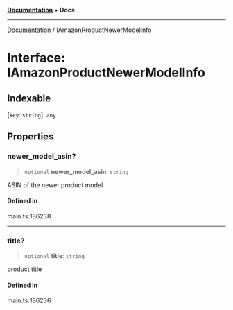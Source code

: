 [**Documentation**](../README.md) • **Docs**

***

[Documentation](../globals.md) / IAmazonProductNewerModelInfo

# Interface: IAmazonProductNewerModelInfo

## Indexable

 \[`key`: `string`\]: `any`

## Properties

### newer\_model\_asin?

> `optional` **newer\_model\_asin**: `string`

ASIN of the newer product model

#### Defined in

main.ts:186238

***

### title?

> `optional` **title**: `string`

product title

#### Defined in

main.ts:186236

